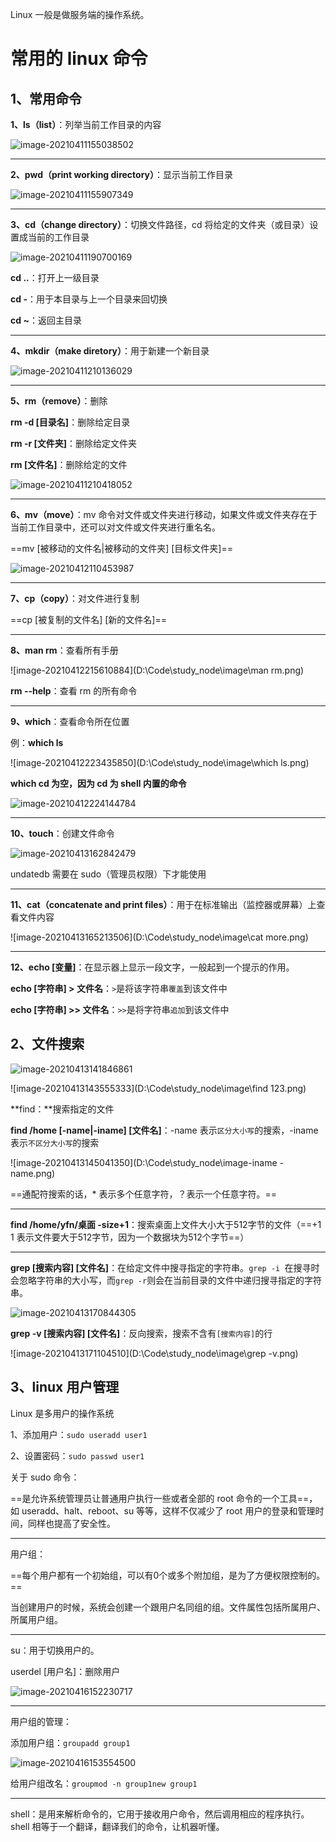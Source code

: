 Linux 一般是做服务端的操作系统。

# 常用的 linux 命令

## 1、常用命令

**1、ls（list）**：列举当前工作目录的内容

![image-20210411155038502](D:\Code\study_node\image\ls.png)

***



**2、pwd（print working directory）**：显示当前工作目录

![image-20210411155907349](D:\Code\study_node\image\pwd.png)

***



**3、cd（change directory）**：切换文件路径，cd 将给定的文件夹（或目录）设置成当前的工作目录

![image-20210411190700169](D:\Code\study_node\image\cd.png)

**cd ..**：打开上一级目录

**cd -**：用于本目录与上一个目录来回切换

**cd ~**：返回主目录

***

**4、mkdir（make diretory）**：用于新建一个新目录

![image-20210411210136029](D:\Code\study_node\image\mkdir.png)

***

**5、rm（remove）**：删除

**rm -d [目录名]**：删除给定目录

**rm -r [文件夹]**：删除给定文件夹

**rm [文件名]**：删除给定的文件

![image-20210411210418052](D:\Code\study_node\image\rm.png)

***

**6、mv（move）**：mv 命令对文件或文件夹进行移动，如果文件或文件夹存在于当前工作目录中，还可以对文件或文件夹进行重名名。

==mv [被移动的文件名|被移动的文件夹] [目标文件夹]==

![image-20210412110453987](D:\Code\study_node\image\mv.png)

***

**7、cp（copy）**：对文件进行复制

==cp [被复制的文件名] [新的文件名]==

***

**8、man rm**：查看所有手册

![image-20210412215610884](D:\Code\study_node\image\man rm.png)

**rm --help**：查看 rm 的所有命令

***

**9、which**：查看命令所在位置

例：**which ls**

![image-20210412223435850](D:\Code\study_node\image\which ls.png)

**which cd 为空，因为 cd 为 shell 内置的命令**

![image-20210412224144784](D:\Code\study_node\image\用户.png)

***

**10、touch**：创建文件命令

![image-20210413162842479](D:\Code\study_node\image\touch.png)

undatedb 需要在 sudo（管理员权限）下才能使用

***

**11、cat（concatenate and print files）**：用于在标准输出（监控器或屏幕）上查看文件内容

![image-20210413165213506](D:\Code\study_node\image\cat more.png)

***

**12、echo [变量]**：在显示器上显示一段文字，一般起到一个提示的作用。

**echo [字符串] > 文件名**：`>`是将该字符串`覆盖`到该文件中

**echo [字符串] >> 文件名**：`>>`是将字符串`追加`到该文件中

## 2、文件搜索

![image-20210413141846861](D:\Code\study_node\image\find.png)

![image-20210413143555333](D:\Code\study_node\image\find 123.png)



**find：**搜索指定的文件

**find /home [-name|-iname] [文件名]**：-name 表示`区分大小写`的搜索，-iname 表示`不区分大小写`的搜索

![image-20210413145041350](D:\Code\study_node\image\-iname -name.png)

==通配符搜索的话，* 表示多个任意字符，？表示一个任意字符。==

***

**find /home/yfn/桌面 -size+1**：搜索桌面上文件大小大于512字节的文件（==+1 1 表示文件要大于512字节，因为一个数据块为512个字节==）

***

**grep [搜索内容] [文件名]**：在给定文件中搜寻指定的字符串。`grep -i `在搜寻时会忽略字符串的大小写，而`grep -r`则会在当前目录的文件中递归搜寻指定的字符串。

![image-20210413170844305](D:\Code\study_node\image\grep.png) 



**grep -v [搜索内容] [文件名]**：反向搜索，搜索不含有`[搜索内容]`的行

![image-20210413171104510](D:\Code\study_node\image\grep -v.png)



## 3、linux 用户管理

Linux 是多用户的操作系统

1、添加用户：`sudo useradd user1`

2、设置密码：`sudo passwd user1`

关于 sudo 命令：

==是允许系统管理员让普通用户执行一些或者全部的 root 命令的一个工具==，如 useradd、halt、reboot、su 等等，这样不仅减少了 root 用户的登录和管理时间，同样也提高了安全性。

***

用户组：

==每个用户都有一个初始组，可以有0个或多个附加组，是为了方便权限控制的。==

当创建用户的时候，系统会创建一个跟用户名同组的组。文件属性包括所属用户、所属用户组。

***

su：用于切换用户的。

userdel [用户名]：删除用户

![image-20210416152230717](D:\Code\study_node\image\userdel.png)

***

用户组的管理：

添加用户组：`groupadd group1`

![image-20210416153554500](D:\Code\study_node\image\groupadd.png)

给用户组改名：`groupmod -n group1new group1`

***

shell：是用来解析命令的，它用于接收用户命令，然后调用相应的程序执行。shell 相等于一个翻译，翻译我们的命令，让机器听懂。



